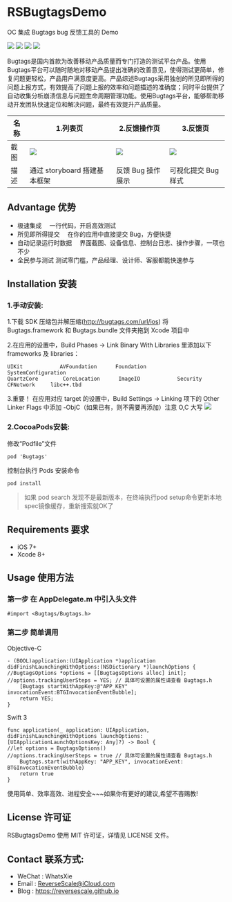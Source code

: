 # RSBugtagsDemo
OC 集成 Bugtags bug 反馈工具的 Demo

![](https://img.shields.io/badge/platform-iOS-red.svg) 
![](https://img.shields.io/badge/language-Objective--C-orange.svg) 
![](https://img.shields.io/badge/download-55.7MB-brightgreen.svg)
![](https://img.shields.io/badge/license-MIT%20License-brightgreen.svg) 

Bugtags是国内首款为改善移动产品质量而专门打造的测试平台产品。使用Bugtags平台可以随时随地对移动产品提出准确的改善意见，使得测试更简单，修复问题更轻松，产品用户满意度更高。产品综述Bugtags采用独创的所见即所得的问题上报方式，有效提高了问题上报的效率和问题描述的准确度；同时平台提供了自动收集分析崩溃信息与问题生命周期管理功能。使用Bugtags平台，能够帮助移动开发团队快速定位和解决问题，最终有效提升产品质量。

| 名称 |1.列表页 |2.反馈操作页 |3.反馈页 |
| ------------- | ------------- | ------------- | ------------- |
| 截图 | ![](http://og1yl0w9z.bkt.clouddn.com/17-8-23/74353286.jpg) | ![](http://og1yl0w9z.bkt.clouddn.com/17-8-23/39222276.jpg) | ![](http://og1yl0w9z.bkt.clouddn.com/17-8-23/31465183.jpg) |
| 描述 | 通过 storyboard 搭建基本框架 | 反馈 Bug 操作展示 | 可视化提交 Bug 样式 |


## Advantage 优势
* 极速集成
　一行代码，开启高效测试
* 所见即所得提交
　在你的应用中直接提交 Bug，方便快捷
* 自动记录运行时数据
　界面截图、设备信息、控制台日志、操作步骤，一项也不少
* 全民参与测试
  测试零门槛，产品经理、设计师、客服都能快速参与

## Installation 安装
### 1.手动安装:
1.下载 SDK 压缩包并解压缩(http://bugtags.com/url/ios)
将 Bugtags.framework 和 Bugtags.bundle 文件夹拖到 Xcode 项目中

2.在应用的设置中，Build Phases -> Link Binary With Libraries 里添加以下 frameworks 及 libraries：

```
UIKit            AVFoundation      Foundation        SystemConfiguration
QuartzCore        CoreLocation      ImageIO            Security       CFNetwork     libc++.tbd
```

3.重要！ 在应用对应 target 的设置中，Build Settings -> Linking 项下的 Other Linker Flags 中添加 -ObjC（如果已有，则不需要再添加）注意 O,C 大写 
![](http://og1yl0w9z.bkt.clouddn.com/17-8-23/62776766.jpg)

### 2.CocoaPods安装:
修改“Podfile”文件
```
pod 'Bugtags'
```
控制台执行 Pods 安装命令 
```
pod install
```
> 如果 pod search 发现不是最新版本，在终端执行pod setup命令更新本地spec镜像缓存，重新搜索就OK了

## Requirements 要求
* iOS 7+
* Xcode 8+


## Usage 使用方法
### 第一步 在 AppDelegate.m 中引入头文件
```
#import <Bugtags/Bugtags.h>
```
### 第二步 简单调用
Objective-C

```
- (BOOL)application:(UIApplication *)application didFinishLaunchingWithOptions:(NSDictionary *)launchOptions {
//BugtagsOptions *options = [[BugtagsOptions alloc] init];
//options.trackingUserSteps = YES; // 具体可设置的属性请查看 Bugtags.h
    [Bugtags startWithAppKey:@"APP_KEY" invocationEvent:BTGInvocationEventBubble];
    return YES;
}
```

Swift 3

```
func application(_ application: UIApplication, didFinishLaunchingWithOptions launchOptions: [UIApplicationLaunchOptionsKey: Any]?) -> Bool {
//let options = BugtagsOptions()
//options.trackingUserSteps = true // 具体可设置的属性请查看 Bugtags.h
    Bugtags.start(withAppKey: "APP_KEY", invocationEvent: BTGInvocationEventBubble)
    return true
}
```

使用简单、效率高效、进程安全~~~如果你有更好的建议,希望不吝赐教!


## License 许可证
RSBugtagsDemo 使用 MIT 许可证，详情见 LICENSE 文件。


## Contact 联系方式:
* WeChat : WhatsXie
* Email : ReverseScale@iCloud.com
* Blog : https://reversescale.github.io


